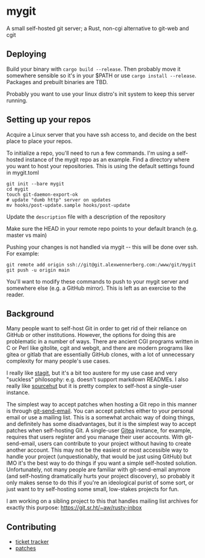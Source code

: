 # mygit
A small self-hosted git server; a Rust, non-cgi alternative to git-web and cgit

## Deploying
Build your binary with `cargo build --release`. Then probably move it somewhere sensible so it's in your $PATH or use `cargo install --release`. Packages and prebuilt binaries are TBD.

Probably you want to use your linux distro's init system to keep this server running.

## Setting up your repos

Acquire a Linux server that you have ssh access to, and decide on the best place to place your repos.

To initialize a repo, you'll need to run a few commands. I'm using a self-hosted instance of the mygit repo as an example. Find a directory where you want to host your repositories. This is using the default settings found in mygit.toml
```
git init --bare mygit
cd mygit
touch git-daemon-export-ok
# update "dumb http" server on updates
mv hooks/post-update.sample hooks/post-update
```
Update the `description` file with a description of the repository

Make sure the HEAD in your remote repo points to your default branch (e.g. master vs main)

Pushing your changes is not handled via mygit -- this will be done over ssh. For example:

```
git remote add origin ssh://git@git.alexwennerberg.com:/www/git/mygit
git push -u origin main
```

You'll want to modify these commands to push to your mygit server and somewhere else (e.g. a GitHub mirror). This is left as an exercise to the reader.

## Background
Many people want to self-host Git in order to get rid of their reliance on GitHub or other institutions. However, the options for doing this are problematic in a number of ways. There are ancient CGI programs written in C or Perl like gitolite, cgit and webgit, and there are modern programs like gitea or gitlab that are essentially GitHub clones, with a lot of unnecessary complexity for many people's use cases.

I really like [stagit](https://codemadness.org/stagit.html), but it's a bit too austere for my use case and very "suckless" philosophy: e.g. doesn't support markdown READMEs. I also really like [sourcehut](https://git.sr.ht/) but it is pretty complex to self-host a single-user instance. 

The simplest way to accept patches when hosting a Git repo in this manner is through [git-send-email](https://git-scm.com/docs/git-send-email). You can accept patches either to your personal email or use a mailing list. This is a somewhat archaic way of doing things, and definitely has some disadvantages, but it is the simplest way to accept patches when self-hosting Git. A single-user [Gitea](https://gitea.io/en-us/) instance, for example, requires that users register and you manage their user accounts. With git-send-email, users can contribute to your project without having to create another account. This may not be the easiest or most accessible way to handle your project (unquestionably, that would be just using GitHub) but IMO it's the best way to do things if you want a simple self-hosted solution. Unfortunately, not many people are familiar with git-send-email anymore (and self-hosting dramatically hurts your project discovery), so probably it only makes sense to do this if you're an ideological purist of some sort, or just want to try self-hosting some small, low-stakes projects for fun.

I am working on a sibling project to this that handles mailing list archives for exactly this purpose:
https://git.sr.ht/~aw/rusty-inbox

## Contributing
* [ticket tracker](https://todo.sr.ht/~aw/mygit)
* [patches](https://lists.sr.ht/~aw/patches)
